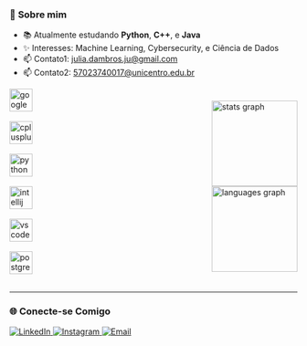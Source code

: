 
### 🌟 **Sobre mim**
- 📚 Atualmente estudando **Python**, **C++**, e **Java**
- ✨ Interesses: Machine Learning, Cybersecurity, e Ciência de Dados
- 📫 Contato1: [julia.dambros.ju@gmail.com](mailto:julia.dambros.ju@gmail.com)
- 📫 Contato2: [57023740017@unicentro.edu.br](mailto:57023740017@unicentro.edu.br)


<div style="display: flex; align-items: center; justify-content: space-between; flex-wrap: wrap;">
  
  <div style="display: flex; flex-direction: column; align-items: right; margin-right: 20px;">
    <img src="https://cdn.jsdelivr.net/gh/devicons/devicon/icons/googlecloud/googlecloud-original.svg" height="40" alt="googlecloud logo" /> </br>
    <img src="https://cdn.jsdelivr.net/gh/devicons/devicon/icons/cplusplus/cplusplus-original.svg" height="40" alt="cplusplus logo" /></br>
    <img src="https://cdn.jsdelivr.net/gh/devicons/devicon/icons/python/python-original.svg" height="40" alt="python logo" /></br>
    <img src="https://cdn.jsdelivr.net/gh/devicons/devicon/icons/intellij/intellij-original.svg" height="40" alt="intellij logo" /></br>
    <img src="https://cdn.jsdelivr.net/gh/devicons/devicon/icons/vscode/vscode-original.svg" height="40" alt="vscode logo" /></br>
    <img src="https://cdn.jsdelivr.net/gh/devicons/devicon/icons/postgresql/postgresql-original.svg" height="40" alt="postgresql logo" /></br>
  </div>

  <div style="display: flex; flex-direction: column; align-items: left;">
    <img src="https://github-readme-stats.vercel.app/api?username=Juliadambros&hide_title=false&hide_rank=false&show_icons=true&include_all_commits=true&count_private=true&disable_animations=false&theme=moltack&locale=en&hide_border=true&order=1" height="150" alt="stats graph" />
    <img src="https://github-readme-stats.vercel.app/api/top-langs?username=Juliadambros&locale=en&hide_title=false&layout=compact&card_width=320&langs_count=5&theme=moltack&hide_border=true&order=2" height="150" alt="languages graph" />
  </div>

</div>



---

### 🌐 **Conecte-se Comigo**
<p align="left">
  <a href="https://www.linkedin.com/in/j%C3%BAlia-dambr%C3%B3s-5215352a8/" target="_blank">
    <img src="https://img.shields.io/badge/LinkedIn-0077B5?style=flat&logo=linkedin&logoColor=white" alt="LinkedIn">
  </a>
  <a href="https://instagram.com/julia.dambros.ju" target="_blank">
    <img src="https://img.shields.io/badge/Instagram-E4405F?style=flat&logo=instagram&logoColor=white" alt="Instagram">
  </a>
  <a href="mailto:julia.dambros.jua@gmail.com" target="_blank">
    <img src="https://img.shields.io/badge/Email-D14836?style=flat&logo=gmail&logoColor=white" alt="Email">
  </a>
</p>
